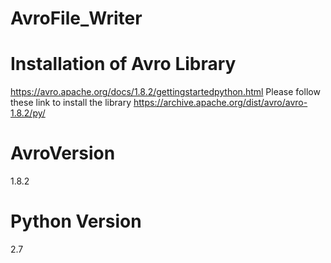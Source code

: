 # AvroFile_Writer
# Installation of Avro Library

https://avro.apache.org/docs/1.8.2/gettingstartedpython.html
Please follow these link to install the library
https://archive.apache.org/dist/avro/avro-1.8.2/py/

# AvroVersion 
1.8.2

# Python Version
2.7
